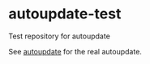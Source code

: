 # autoupdate-test
Test repository for autoupdate

See [autoupdate](https://github.com/chinthakagodawita/autoupdate) for the real autoupdate.
